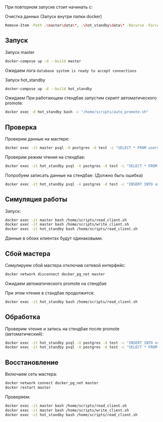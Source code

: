 При повторном запуске стоит начинать с:

Очистка данных
(Запуск внутри папки docker)
```bash
Remove-Item -Path .\master\data\*, .\hot_standby\data\* -Recurse -Force
```

## Запуск

Запуск master
```bash
docker-compose up -d --build master
```

Ожидаем лога `database system is ready to accept connections`

Запуск hot_standby
```bash
docker-compose up -d --build hot_standby
```
Ожидаем
При работающем стендбае запустим скрипт автоматического promote:
```bash
docker exec -d hot_standby bash -c "/home/scripts/auto_promote.sh"
```

## Проверка

Проверим данные на мастере:
```bash
docker exec -it master psql -U postgres -d test -c "SELECT * FROM users;"
```

Проверим режим чтения на стендбае:
```bash
docker exec -it hot_standby psql -U postgres -d test -c "SELECT * FROM users;"
```

Попробуем записать данные на стендбае: (Должно быть ошибка)
```bash
docker exec -it hot_standby psql -U postgres -d test -c "INSERT INTO users (name) VALUES ('Charlie');"
```

## Симуляция работы

Запуск:
```bash
docker exec -it master bash /home/scripts/read_client.sh
docker exec -it master bash /home/scripts/write_client.sh
docker exec -it hot_standby bash /home/scripts/read_client.sh
```
Данные в обоих клиентах будут одинаковыми.

## Сбой мастера

Симулируем сбой мастера отключив сетевой интерфейс:
```bash
docker network disconnect docker_pg_net master
```

Ожидаем автоматического promote на стендбае

При этом чтение в стандбае продолжится:
```bash
docker exec -it hot_standby bash /home/scripts/read_client.sh
```

## Обработка

Проверим чтение и запись на стендбае после promote (автоматический):
```bash
docker exec -it hot_standby psql -U postgres -d test -c "INSERT INTO users (name) VALUES ('Charlie');"
docker exec -it hot_standby psql -U postgres -d test -c "SELECT * FROM users;"
```

## Восстановление
Включаем сеть мастера:
```bash
docker network connect docker_pg_net master
docker restart master
```

Проверяем:
```bash
docker exec -it master bash /home/scripts/read_client.sh
docker exec -it master bash /home/scripts/write_client.sh
docker exec -it hot_standby bash /home/scripts/read_client.sh
```
